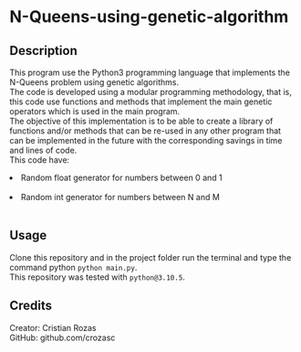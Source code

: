 # N-Queens-using-genetic-algorithm

## Description

This program use the Python3 programming language that implements the N-Queens problem using genetic algorithms.<br>
The code is developed using a modular programming methodology, that is, this code use functions and methods that implement the main
genetic operators which is used in the main program.<br>
The objective of this implementation is to be able to create a library of functions and/or methods that can be re-used in any other program that can be implemented in the future with the corresponding savings in time and lines of code.<br>
This code have:<br>
<li>Random float generator for numbers between 0 and 1</li><br>
<li>Random int generator for numbers between N and M</li><br>

## Usage

Clone this repository and in the project folder run the terminal and type the command python `python main.py`.<br>
This repository was tested with `python@3.10.5`.

## Credits

Creator: Cristian Rozas <br>
GitHub: github.com/crozasc
